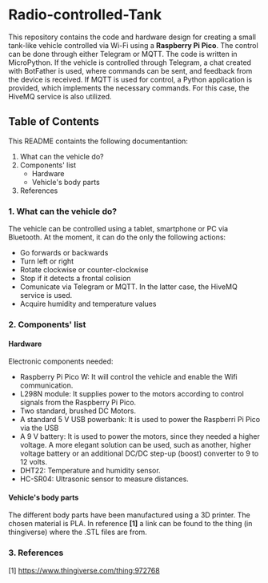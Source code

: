 # Radio-controlled-Tank

This repository contains the code and hardware design for creating a small tank-like vehicle controlled via Wi-Fi using a **Raspberry Pi Pico**. The control can be done through either Telegram or MQTT. The code is written in MicroPython. 
If the vehicle is controlled through Telegram, a chat created with BotFather is used, where commands can be sent, and feedback from the device is received. If MQTT is used for control, a Python application is provided, which implements the 
necessary commands. For this case, the HiveMQ service is also utilized.
 
## Table of Contents
This README containts the following documentantion:

1. What can the vehicle do?
2. Components' list
   - Hardware 
   - Vehicle's body parts
3. References

### 1. What can the vehicle do?

The vehicle can be controlled using a tablet, smartphone or PC via Bluetooth. At the moment, it can do the only the following actions:

- Go forwards or backwards
- Turn left or right
- Rotate clockwise or counter-clockwise
- Stop if it detects a frontal colision
- Comunicate via Telegram or MQTT. In the latter case, the HiveMQ service is used.
- Acquire humidity and temperature values

### 2. Components' list

#### Hardware

Electronic components needed:

- Raspberry Pi Pico W: It will control the vehicle and enable the Wifi communication.
- L298N module: It supplies power to the motors according to control signals from the Raspberry Pi Pico.
- Two standard, brushed DC Motors.
- A standard 5 V USB powerbank: It is used to power the Raspberri Pi Pico via the USB
- A 9 V battery: It is used to power the motors, since they needed a higher voltage. A more elegant solution can be used, such as another, higher voltage battery or an additional DC/DC step-up (boost) converter to 9 to 12 volts.
- DHT22: Temperature and humidity sensor.
- HC-SR04: Ultrasonic sensor to measure distances.

#### Vehicle's body parts

The different body parts have been manufactured using a 3D printer. The chosen material is PLA. In reference **[1]** a link can be found to the thing (in thingiverse) where the .STL files are from.

### 3. References

[1] https://www.thingiverse.com/thing:972768
